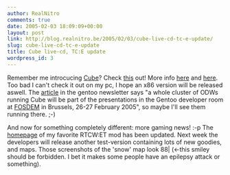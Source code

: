 ```yaml
---
author: RealNitro
comments: true
date: 2005-02-03 18:09:09+00:00
layout: post
link: http://blog.realnitro.be/2005/02/03/cube-live-cd-tc-e-update/
slug: cube-live-cd-tc-e-update
title: Cube live-cd, TC:E update
wordpress_id: 3
---
```


Remember me introcucing [Cube](http://www.cubeengine.com/)? Check [this](http://www.gentoo.org/images/gwn/20050131_cube.png) out! More info [here](http://games.slashdot.org/article.pl?sid=05/02/02/2034248) and [here](http://www.gentoo.org/news/en/gwn/20050131-newsletter.xml). Too bad I can't check it out on my pc, I hope an x86 version will be released aswell. The [article](http://www.gentoo.org/news/en/gwn/20050131-newsletter.xml) in the gentoo newsletter says "a whole cluster of ODWs running Cube will be part of the presentations in the Gentoo developer room at [FOSDEM](http://www.fosdem.org/2005) in Brussels, 26-27 February 2005", so maybe I'll see them running there. ;-)

And now for something completely different: more gaming news! :-p The [homepage](http://www.truecombat.com/intro.php) of my favorite RTCW:ET mod has been updated. Next week the developers will release another test-version containing lots of new goodies, and maps. Those screenshots of the 'snow' map look 88| (<-this smiley should be forbidden. I bet it makes some people have an epilepsy attack or something).